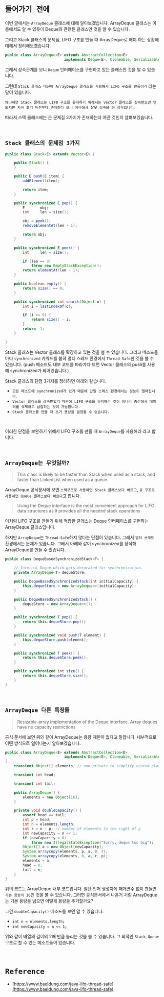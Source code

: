 # `들어가기 전에`

이번 글에서는 `ArrayDeque` 클래스에 대해 알아보겠습니다. ArrayDeque 클래스는 이름에서도 알 수 있듯이 Deque와 관련된 클래스인 것을 알 수 있습니다.

그리고 Stack 클래스의 문제점, LIFO 구조를 만들 때 ArrayDeque로 해야 하는 상황에 대해서 정리해보겠습니다. 

```java
public class ArrayDeque<E> extends AbstractCollection<E>
                           implements Deque<E>, Cloneable, Serializable {}
```

그래서 상속관계를 보니 `Deque` 인터페이스를 구현하고 있는 클래스인 것을 알 수 있습니다. 

그런데 `Stack 클래스 대신에 ArrayDeque 클래스를 사용해서 LIFO 구조를 만들어라` 라는 말이 있습니다. 

`왜냐하면 Stack 클래스는 LIFO 구조를 유지하기 위해서는 Vector 클래스를 상속받으면 안되지만 자바 초기 버전부터 존재하다 보니 자바에서 잘못 상속을 한 경우입니다.`

따라서 스택 클래스에는 큰 문제점 3가지가 존재하는데 어떤 것인지 살펴보겠습니다.

<br>

## `Stack 클래스의 문제점 3가지`

```java
public class Stack<E> extends Vector<E> {

    public Stack() {
    }

    public E push(E item) {
        addElement(item);

        return item;
    }

    public synchronized E pop() {
        E       obj;
        int     len = size();

        obj = peek();
        removeElementAt(len - 1);

        return obj;
    }

    public synchronized E peek() {
        int     len = size();

        if (len == 0)
            throw new EmptyStackException();
        return elementAt(len - 1);
    }

    public boolean empty() {
        return size() == 0;
    }

    public synchronized int search(Object o) {
        int i = lastIndexOf(o);

        if (i >= 0) {
            return size() - i;
        }
        return -1;
    }

}
```

Stack 클래스는 Vector 클래스를 확장하고 있는 것을 볼 수 있습니다. 그리고 메소드들 마다 `synchronized` 키워드를 붙혀 멀티 스레드 환경에서 `Thread-Safe`한 것을 볼 수 있습니다. 
(push 메소드도 내부 코드를 따라가다 보면 Vector 클래스의 push를 사용해 synchronized가 되어있습니다.)

Stack 클래스의 단점 3가지를 정리하면 아래와 같습니다. 

- `모든 메소드에 synchronized가 있기 때문에 단일 스레스 환경에서는 성능이 떨어집니다.`
- `Vector 클래스를 상속받았기 때문에 LIFO 구조를 유지하는 것이 아니라 중간에서 데이터를 삭제하고 삽입하는 것이 가능합니다.`
- `Stack 클래스를 만들 때 초기 용량을 설정할 수 없습니다.`


<br>

이러한 단점을 보완하기 위해서 LIFO 구조를 만들 때 `ArrayDeque`를 사용해라 라고 합니다. 

<br>

## `ArrayDeque는 무엇일까?`

> This class is likely to be faster than Stack when used as a stack, and faster than LinkedList when used as a queue.

ArrayDeque 공식문서에 보면 `스택구조로 사용하면 Stack 클래스보다 빠르고`, `큐 구조로 사용하면 Queue 클래스보다 빠르다`고 합니다.

> Using the Deque interface is the most convenient approach for LIFO data structures as it provides all the needed stack operations

이처럼 LIFO 구조를 만들기 위해 적합한 클래스는 Deque 인터페이스를 구현하는 ArrayDeque 클래스입니다.   

하지만 `ArrayDeque`는 `Thread-Safe`하지 않다는 단점이 있습니다. 그래서 `멀티 쓰레드` 환경에서는 문제가 있습니다. 그래서 아래와 같이
synchronized를 장식해 ArrayDeque를 만들 수 있습니다.

```java
public class DequeBasedSynchronizedStack<T> {

    // Internal Deque which gets decorated for synchronization.
    private ArrayDeque<T> dequeStore;

    public DequeBasedSynchronizedStack(int initialCapacity) {
        this.dequeStore = new ArrayDeque<>(initialCapacity);
    }

    public DequeBasedSynchronizedStack() {
        dequeStore = new ArrayDeque<>();
    }

    public synchronized T pop() {
        return this.dequeStore.pop();
    }

    public synchronized void push(T element) {
        this.dequeStore.push(element);
    }

    public synchronized T peek() {
        return this.dequeStore.peek();
    }

    public synchronized int size() {
        return this.dequeStore.size();
    }
}
```

<br>

## `ArrayDeque 다른 특징들`

> Resizable-array implementation of the Deque interface. Array deques have no capacity restrictions

공식 문서에 보면 위와 같이 ArrayDeque는 용량 제한이 없다고 말합니다. 내부적으로 어떤 방식으로 일어나는지 알아보겠습니다. 

```java
public class ArrayDeque<E> extends AbstractCollection<E>
                           implements Deque<E>, Cloneable, Serializable
{
    transient Object[] elements; // non-private to simplify nested class access

    transient int head;

    transient int tail;

    public ArrayDeque() {
        elements = new Object[16];
    }

    private void doubleCapacity() {
        assert head == tail;
        int p = head;
        int n = elements.length;
        int r = n - p; // number of elements to the right of p
        int newCapacity = n << 1;
        if (newCapacity < 0)
            throw new IllegalStateException("Sorry, deque too big");
        Object[] a = new Object[newCapacity];
        System.arraycopy(elements, p, a, 0, r);
        System.arraycopy(elements, 0, a, r, p);
        elements = a;
        head = 0;
        tail = n;
    }  
}
```

위의 코드는 ArrayDeque 내부 코드입니다. 일단 먼저 생성자에 매개변수 없이 만들면 `기본 용량이 16`인 것을 볼 수 있습니다. 그러면 공식문서에서 나온거 처럼 ArrayDeque는 기본 용량을 넘으면 어떻게 용량을
추가할까요?

그건 `doubleCapacity()` 메소드를 보면 알 수 있습니다. 

- `int n = elements.length;`
- `int newCapacity = n << 1;`

위와 같이 배열의 길이의 2배 만큼 늘리는 것을 볼 수 있습니다. 그 외적인 `Stack`, `Queue` 구조로 할 수 있는 메소드들이 있습니다. 

<br>

# `Reference`

- [https://www.baeldung.com/java-lifo-thread-safe](https://www.baeldung.com/java-lifo-thread-safe)